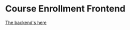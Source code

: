 # Course Enrollment Frontend

[The backend's here](https://github.com/tAnother/course-enrollment-backend)

